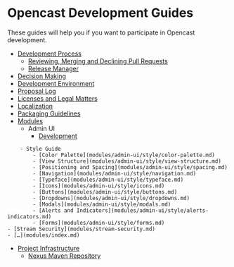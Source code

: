 Opencast Development Guides
===========================

These guides will help you if you want to participate in Opencast development.


 - [Development Process](development-process.md)
    - [Reviewing, Merging and Declining Pull Requests](reviewing-and-merging.md)
    - [Release Manager](release-manager.md)
 - [Decision Making](decision-making)
 - [Development Environment](development-environment.md)
 - [Proposal Log](proposal-log.md)
 - [Licenses and Legal Matters](license.md)
 - [Localization](localization.md)
 - [Packaging Guidelines](packaging.md)
 - [Modules](modules/index.md)
    - Admin UI
        - [Development](modules/admin-ui/development.md)
<!--        - [Sass](modules/admin-ui/sass.md)-->
        - Style Guide
            - [Color Palette](modules/admin-ui/style/color-palette.md)
            - [View Structure](modules/admin-ui/style/view-structure.md)
            - [Positioning and Spacing](modules/admin-ui/style/spacing.md)            
            - [Navigation](modules/admin-ui/style/navigation.md)
            - [Typeface](modules/admin-ui/style/typeface.md)
            - [Icons](modules/admin-ui/style/icons.md)
            - [Buttons](modules/admin-ui/style/buttons.md)
            - [Dropdowns](modules/admin-ui/style/dropdowns.md)
            - [Modals](modules/admin-ui/style/modals.md)
            - [Alerts and Indicators](modules/admin-ui/style/alerts-indicators.md)
            - [Forms](modules/admin-ui/style/forms.md)
    - [Stream Security](modules/stream-security.md)
    - […](modules/index.md)
 - [Project Infrastructure](infrastructure/index.md)
    - [Nexus Maven Repository](infrastructure/nexus.md)
